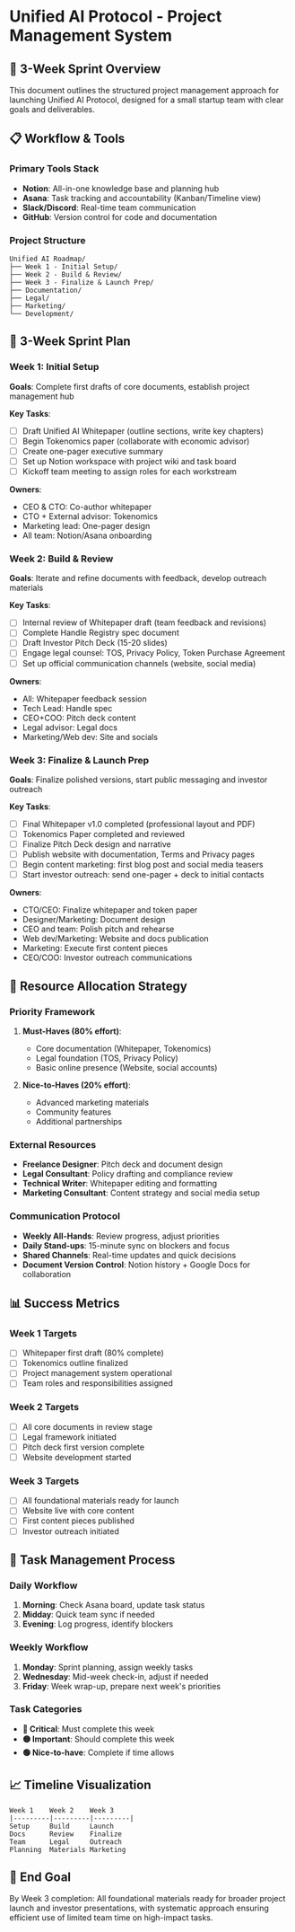 # Unified AI Protocol - Project Management System

## 🎯 3-Week Sprint Overview

This document outlines the structured project management approach for launching Unified AI Protocol, designed for a small startup team with clear goals and deliverables.

## 📋 Workflow & Tools

### Primary Tools Stack
- **Notion**: All-in-one knowledge base and planning hub
- **Asana**: Task tracking and accountability (Kanban/Timeline view)
- **Slack/Discord**: Real-time team communication
- **GitHub**: Version control for code and documentation

### Project Structure
```
Unified AI Roadmap/
├── Week 1 - Initial Setup/
├── Week 2 - Build & Review/
├── Week 3 - Finalize & Launch Prep/
├── Documentation/
├── Legal/
├── Marketing/
└── Development/
```

## 📅 3-Week Sprint Plan

### **Week 1: Initial Setup**
**Goals**: Complete first drafts of core documents, establish project management hub

**Key Tasks**:
- [ ] Draft Unified AI Whitepaper (outline sections, write key chapters)
- [ ] Begin Tokenomics paper (collaborate with economic advisor)
- [ ] Create one-pager executive summary
- [ ] Set up Notion workspace with project wiki and task board
- [ ] Kickoff team meeting to assign roles for each workstream

**Owners**: 
- CEO & CTO: Co-author whitepaper
- CTO + External advisor: Tokenomics
- Marketing lead: One-pager design
- All team: Notion/Asana onboarding

### **Week 2: Build & Review**
**Goals**: Iterate and refine documents with feedback, develop outreach materials

**Key Tasks**:
- [ ] Internal review of Whitepaper draft (team feedback and revisions)
- [ ] Complete Handle Registry spec document
- [ ] Draft Investor Pitch Deck (15-20 slides)
- [ ] Engage legal counsel: TOS, Privacy Policy, Token Purchase Agreement
- [ ] Set up official communication channels (website, social media)

**Owners**:
- All: Whitepaper feedback session
- Tech Lead: Handle spec
- CEO+COO: Pitch deck content
- Legal advisor: Legal docs
- Marketing/Web dev: Site and socials

### **Week 3: Finalize & Launch Prep**
**Goals**: Finalize polished versions, start public messaging and investor outreach

**Key Tasks**:
- [ ] Final Whitepaper v1.0 completed (professional layout and PDF)
- [ ] Tokenomics Paper completed and reviewed
- [ ] Finalize Pitch Deck design and narrative
- [ ] Publish website with documentation, Terms and Privacy pages
- [ ] Begin content marketing: first blog post and social media teasers
- [ ] Start investor outreach: send one-pager + deck to initial contacts

**Owners**:
- CTO/CEO: Finalize whitepaper and token paper
- Designer/Marketing: Document design
- CEO and team: Polish pitch and rehearse
- Web dev/Marketing: Website and docs publication
- Marketing: Execute first content pieces
- CEO/COO: Investor outreach communications

## 🎯 Resource Allocation Strategy

### Priority Framework
1. **Must-Haves (80% effort)**:
   - Core documentation (Whitepaper, Tokenomics)
   - Legal foundation (TOS, Privacy Policy)
   - Basic online presence (Website, social accounts)

2. **Nice-to-Haves (20% effort)**:
   - Advanced marketing materials
   - Community features
   - Additional partnerships

### External Resources
- **Freelance Designer**: Pitch deck and document design
- **Legal Consultant**: Policy drafting and compliance review
- **Technical Writer**: Whitepaper editing and formatting
- **Marketing Consultant**: Content strategy and social media setup

### Communication Protocol
- **Weekly All-Hands**: Review progress, adjust priorities
- **Daily Stand-ups**: 15-minute sync on blockers and focus
- **Shared Channels**: Real-time updates and quick decisions
- **Document Version Control**: Notion history + Google Docs for collaboration

## 📊 Success Metrics

### Week 1 Targets
- [ ] Whitepaper first draft (80% complete)
- [ ] Tokenomics outline finalized
- [ ] Project management system operational
- [ ] Team roles and responsibilities assigned

### Week 2 Targets
- [ ] All core documents in review stage
- [ ] Legal framework initiated
- [ ] Pitch deck first version complete
- [ ] Website development started

### Week 3 Targets
- [ ] All foundational materials ready for launch
- [ ] Website live with core content
- [ ] First content pieces published
- [ ] Investor outreach initiated

## 🔄 Task Management Process

### Daily Workflow
1. **Morning**: Check Asana board, update task status
2. **Midday**: Quick team sync if needed
3. **Evening**: Log progress, identify blockers

### Weekly Workflow
1. **Monday**: Sprint planning, assign weekly tasks
2. **Wednesday**: Mid-week check-in, adjust if needed
3. **Friday**: Week wrap-up, prepare next week's priorities

### Task Categories
- **🔴 Critical**: Must complete this week
- **🟡 Important**: Should complete this week
- **🟢 Nice-to-have**: Complete if time allows

## 📈 Timeline Visualization

```
Week 1    Week 2    Week 3
|---------|---------|---------|
Setup     Build     Launch
Docs      Review    Finalize
Team      Legal     Outreach
Planning  Materials Marketing
```

## 🎯 End Goal
By Week 3 completion: All foundational materials ready for broader project launch and investor presentations, with systematic approach ensuring efficient use of limited team time on high-impact tasks.
